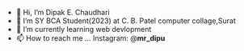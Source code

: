 - 👋 Hi, I’m Dipak E. Chaudhari
- 👀 I’m SY BCA Student(2023) at C. B. Patel computer collage,Surat
- 🌱 I’m currently learning web devlopment
- 📫 How to reach me ...
Instagram: @__mr_dipu__
